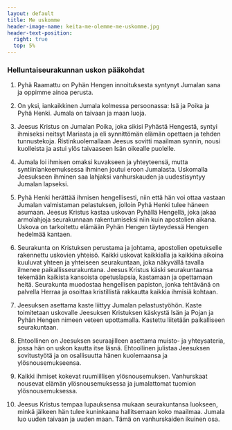 ```yaml
---
layout: default
title: Me uskomme
header-image-name: keita-me-olemme-me-uskomme.jpg
header-text-position:
  right: true
  top: 5%
---
```

### Helluntaiseurakunnan uskon pääkohdat

1. Pyhä Raamattu on Pyhän Hengen innoituksesta syntynyt Jumalan sana ja oppimme ainoa perusta.

2. On yksi, iankaikkinen Jumala kolmessa persoonassa: Isä ja Poika ja Pyhä Henki. Jumala on taivaan ja maan luoja.

3. Jeesus Kristus on Jumalan Poika, joka sikisi Pyhästä Hengestä, syntyi ihmiseksi neitsyt Mariasta ja eli synnittömän elämän opettaen ja tehden tunnustekoja. Ristinkuolemallaan Jeesus sovitti maailman synnin, nousi kuolleista ja astui ylös taivaaseen Isän oikealle puolelle.

4. Jumala loi ihmisen omaksi kuvakseen ja yhteyteensä, mutta syntiinlankeemuksessa ihminen joutui eroon Jumalasta. Uskomalla Jeesukseen ihminen saa lahjaksi vanhurskauden ja uudestisyntyy Jumalan lapseksi.

5. Pyhä Henki herättää ihmisen hengellisesti, niin että hän voi ottaa vastaan Jumalan valmistaman pelastuksen, jolloin Pyhä Henki tulee häneen asumaan. Jeesus Kristus kastaa uskovan Pyhällä Hengellä, joka jakaa armolahjoja seurakunnaan rakentumiseksi niin kuin apostolien aikana. Uskova on tarkoitettu elämään Pyhän Hengen täyteydessä Hengen hedelmää kantaen.

6. Seurakunta on Kristuksen perustama ja johtama, apostolien opetukselle rakennettu uskovien yhteisö. Kaikki uskovat kaikkialla ja kaikkina aikoina kuuluvat yhteen ja yhteiseen seurakuntaan, joka näkyvällä tavalla ilmenee paikallisseurakuntana. Jeesus Kristus käski seurakuntaansa tekemään kaikista kansoista opetuslapsia, kastamaan ja opettamaan heitä. Seurakunta muodostaa hengellisen papiston, jonka tehtävänä on palvella Herraa ja osoittaa kristillistä rakkautta kaikkia ihmisiä kohtaan.

7. Jeesuksen asettama kaste liittyy Jumalan pelastustyöhön. Kaste toimitetaan uskovalle Jeesuksen Kristuksen käskystä Isän ja Pojan ja Pyhän Hengen nimeen veteen upottamalla. Kastettu liitetään paikalliseen seurakuntaan.

8. Ehtoollinen on Jeesuksen seuraajilleen asettama muisto- ja yhteysateria, jossa hän on uskon kautta itse läsnä. Ehtoollinen julistaa Jeesuksen sovitustyötä ja on osallisuutta hänen kuolemaansa ja ylösnousemukseensa.

9. Kaikki ihmiset kokevat ruumiillisen ylösnousemuksen. Vanhurskaat nousevat elämän ylösnousemuksessa ja jumalattomat tuomion ylösnousemuksessa.

10. Jeesus Kristus tempaa lupauksensa mukaan seurakuntansa luokseen, minkä jälkeen hän tulee kuninkaana hallitsemaan koko maailmaa. Jumala luo uuden taivaan ja uuden maan. Tämä on vanhurskaiden ikuinen osa.
